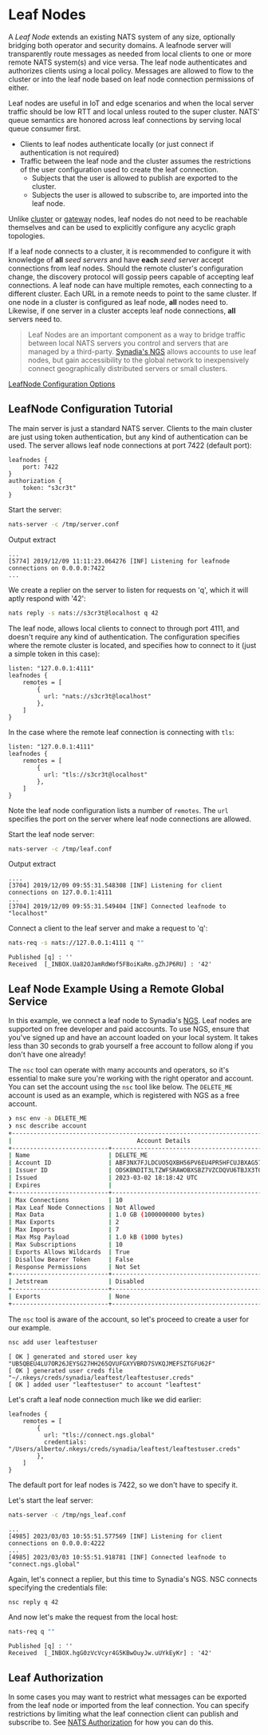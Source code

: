 # Leaf Nodes

A _Leaf Node_ extends an existing NATS system of any size, optionally bridging both operator and security domains. A leafnode server will transparently route messages as needed from local clients to one or more remote NATS system(s) and vice versa. The leaf node authenticates and authorizes clients using a local policy. Messages are allowed to flow to the cluster or into the leaf node based on leaf node connection permissions of either.

Leaf nodes are useful in IoT and edge scenarios and when the local server traffic should be low RTT and local unless routed to the super cluster. NATS' queue semantics are honored across leaf connections by serving local queue consumer first.

* Clients to leaf nodes authenticate locally (or just connect if authentication is not required)
* Traffic between the leaf node and the cluster assumes the restrictions of the user configuration used to create the leaf connection.
  * Subjects that the user is allowed to publish are exported to the cluster.
  * Subjects the user is allowed to subscribe to, are imported into the leaf node.

Unlike [cluster](../clustering/) or [gateway](../gateways/) nodes, leaf nodes do not need to be reachable themselves and can be used to explicitly configure any acyclic graph topologies.

If a leaf node connects to a cluster, it is recommended to configure it with knowledge of **all** _seed servers_ and have **each** _seed server_ accept connections from leaf nodes. Should the remote cluster's configuration change, the discovery protocol will gossip peers capable of accepting leaf connections. A leaf node can have multiple remotes, each connecting to a different cluster. Each URL in a remote needs to point to the same cluster. If one node in a cluster is configured as leaf node, **all** nodes need to. Likewise, if one server in a cluster accepts leaf node connections, **all** servers need to.

> Leaf Nodes are an important component as a way to bridge traffic between local NATS servers you control and servers that are managed by a third-party. [Synadia's NGS](https://synadia.com/ngs) allows accounts to use leaf nodes, but gain accessibility to the global network to inexpensively connect geographically distributed servers or small clusters.

[LeafNode Configuration Options](leafnode_conf.md)

## LeafNode Configuration Tutorial

The main server is just a standard NATS server. Clients to the main cluster are just using token authentication, but any kind of authentication can be used. The server allows leaf node connections at port 7422 (default port):

```
leafnodes {
    port: 7422
}
authorization {
    token: "s3cr3t"
}
```

Start the server:

```bash
nats-server -c /tmp/server.conf
```
Output extract
```text
...
[5774] 2019/12/09 11:11:23.064276 [INF] Listening for leafnode connections on 0.0.0.0:7422
...
```

We create a replier on the server to listen for requests on 'q', which it will aptly respond with '42':

```bash
nats reply -s nats://s3cr3t@localhost q 42
```

The leaf node, allows local clients to connect to through port 4111, and doesn't require any kind of authentication. The configuration specifies where the remote cluster is located, and specifies how to connect to it (just a simple token in this case):

```
listen: "127.0.0.1:4111"
leafnodes {
    remotes = [ 
        { 
          url: "nats://s3cr3t@localhost"
        },
    ]
}
```

In the case where the remote leaf connection is connecting with `tls`:

```
listen: "127.0.0.1:4111"
leafnodes {
    remotes = [ 
        { 
          url: "tls://s3cr3t@localhost"
        },
    ]
}
```

Note the leaf node configuration lists a number of `remotes`. The `url` specifies the port on the server where leaf node connections are allowed.

Start the leaf node server:

```bash
nats-server -c /tmp/leaf.conf 
```
Output extract
```text
....
[3704] 2019/12/09 09:55:31.548308 [INF] Listening for client connections on 127.0.0.1:4111
...
[3704] 2019/12/09 09:55:31.549404 [INF] Connected leafnode to "localhost"
```

Connect a client to the leaf server and make a request to 'q':

```bash
nats-req -s nats://127.0.0.1:4111 q ""
```
```text
Published [q] : ''
Received  [_INBOX.Ua82OJamRdWof5FBoiKaRm.gZhJP6RU] : '42'
```

## Leaf Node Example Using a Remote Global Service

In this example, we connect a leaf node to Synadia's [NGS](https://www.synadia.com/ngs). Leaf nodes are supported on free developer and paid accounts. To use NGS, ensure that you've signed up and have an account loaded on your local system. It takes less than 30 seconds to grab yourself a free account to follow along if you don't have one already!

The `nsc` tool can operate with many accounts and operators, so it's essential to make sure you're working with the right operator and account. You can set the account using the `nsc` tool like below. The `DELETE_ME` account is used as an example, which is registered with NGS as a free account.

```bash
❯ nsc env -a DELETE_ME
❯ nsc describe account
+--------------------------------------------------------------------------------------+
|                                   Account Details                                    |
+---------------------------+----------------------------------------------------------+
| Name                      | DELETE_ME                                                |
| Account ID                | ABF3NX7FJLDCUO5QXBH56PV6EU4PR5HFCUJBXAG57AKSDUBTGORDFOLI |
| Issuer ID                 | ODSKBNDIT3LTZWFSRAWOBXSBZ7VZCDQVU6TBJX3TQGYXUWRU46ANJJS4 |
| Issued                    | 2023-03-02 18:18:42 UTC                                  |
| Expires                   |                                                          |
+---------------------------+----------------------------------------------------------+
| Max Connections           | 10                                                       |
| Max Leaf Node Connections | Not Allowed                                              |
| Max Data                  | 1.0 GB (1000000000 bytes)                                |
| Max Exports               | 2                                                        |
| Max Imports               | 7                                                        |
| Max Msg Payload           | 1.0 kB (1000 bytes)                                      |
| Max Subscriptions         | 10                                                       |
| Exports Allows Wildcards  | True                                                     |
| Disallow Bearer Token     | False                                                    |
| Response Permissions      | Not Set                                                  |
+---------------------------+----------------------------------------------------------+
| Jetstream                 | Disabled                                                 |
+---------------------------+----------------------------------------------------------+
| Exports                   | None                                                     |
+---------------------------+----------------------------------------------------------+
```

The `nsc` tool is aware of the account, so let's proceed to create a user for our example.

```bash
nsc add user leaftestuser
```
```text
[ OK ] generated and stored user key "UB5QBEU4LU7OR26JEYSG27HH265QVUFGXYVBRD7SVKQJMEFSZTGFU62F"
[ OK ] generated user creds file "~/.nkeys/creds/synadia/leaftest/leaftestuser.creds"
[ OK ] added user "leaftestuser" to account "leaftest"
```

Let's craft a leaf node connection much like we did earlier:

```
leafnodes {
    remotes = [ 
        { 
          url: "tls://connect.ngs.global"
          credentials: "/Users/alberto/.nkeys/creds/synadia/leaftest/leaftestuser.creds"
        },
    ]
}
```

The default port for leaf nodes is 7422, so we don't have to specify it.

Let's start the leaf server:

```bash
nats-server -c /tmp/ngs_leaf.conf 
```
```text
...
[4985] 2023/03/03 10:55:51.577569 [INF] Listening for client connections on 0.0.0.0:4222
...
[4985] 2023/03/03 10:55:51.918781 [INF] Connected leafnode to "connect.ngs.global"
```

Again, let's connect a replier, but this time to Synadia's NGS. NSC connects specifying the credentials file:

```bash
nsc reply q 42
```

And now let's make the request from the local host:

```bash
nats-req q ""
```
```text
Published [q] : ''
Received  [_INBOX.hgG0zVcVcyr4G5KBwOuyJw.uUYkEyKr] : '42'
```

## Leaf Authorization

In some cases you may want to restrict what messages can be exported from the leaf node or imported from the leaf connection. You can specify restrictions by limiting what the leaf connection client can publish and subscribe to. See [NATS Authorization](../securing_nats/authorization.md) for how you can do this.
